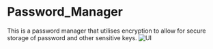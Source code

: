# Password_Manager

This is a password manager that utilises encryption to allow for secure storage of password and other sensitive keys.
![UI](https://user-images.githubusercontent.com/19658328/189555181-ec4e730e-d28a-4583-9e57-8a17c3580efe.png)
